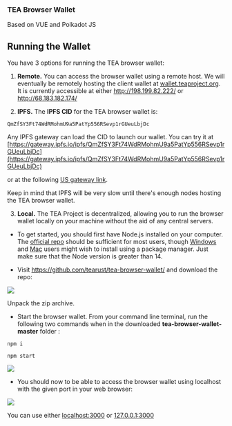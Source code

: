 ### TEA Browser Wallet
Based on VUE and Polkadot JS

## Running the Wallet
You have 3 options for running the TEA browser wallet:

1. **Remote.** You can access the browser wallet using a remote host. We will eventually be remotely hosting the client wallet at [wallet.teaproject.org](https://wallet.teaproject.org). It is currently accessible at either http://198.199.82.222/ or http://68.183.182.174/ 

2. **IPFS.**  The **IPFS CID** for the TEA browser wallet is: 

`QmZfSY3Ft74WdRMohmU9a5PatYp556RSevp1rGUeuLbjDc`

Any IPFS gateway can load the CID to launch our wallet. You can try it at
[https://gateway.ipfs.io/ipfs/QmZfSY3Ft74WdRMohmU9a5PatYp556RSevp1rGUeuLbjDc](https://gateway.ipfs.io/ipfs/QmZfSY3Ft74WdRMohmU9a5PatYp556RSevp1rGUeuLbjDc)

or at the following [US gateway link](http://64.227.49.206:8080/ipfs/QmZfSY3Ft74WdRMohmU9a5PatYp556RSevp1rGUeuLbjDc).

Keep in mind that IPFS will be very slow until there's enough nodes hosting the TEA browser wallet.

3. **Local.** The TEA Project is decentralized, allowing you to run the browser wallet locally on your machine without the aid of any central servers. 

- To get started, you should first have Node.js installed on your computer. The [official repo](https://nodejs.org/en/download/) should be sufficient for most users, though [Windows](https://github.com/coreybutler/nvm-windows) and [Mac](https://formulae.brew.sh/formula/node) users might wish to install using a package manager. Just make sure that the Node version is greater than 14.

- Visit https://github.com/tearust/tea-browser-wallet/ and download the repo:

![](https://raw.githubusercontent.com/tearust/tea-docs/main/res/Try_the_demo/Try_the_demo-Tea-Browser-Wallet-download.png)

Unpack the zip archive.

- Start the browser wallet. From your command line terminal, run the following two commands when in the downloaded **tea-browser-wallet-master** folder :

`npm i`

`npm start`

![](https://raw.githubusercontent.com/tearust/tea-docs/main/res/Try_the_demo/Try_the_demo-node_start.png)

- You should now to be able to access the browser wallet using localhost with the given port in your web browser:

![](https://raw.githubusercontent.com/tearust/tea-docs/main/res/Try_the_demo/Try_the_demo-wallet-localhost.png)

You can use either [localhost:3000](http://localhost:3000) or [127.0.0.1:3000](http://127.0.0.1:3000)
